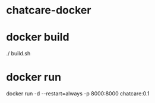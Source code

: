 # chatcare-docker
# docker build
./ build.sh

# docker run
docker run -d --restart=always -p 8000:8000 chatcare:0.1
